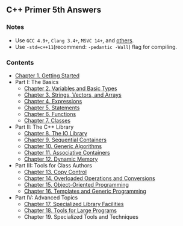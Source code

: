 ## C++ Primer 5th Answers

### Notes

* Use `GCC 4.9+`, `Clang 3.4+`, `MSVC 14+`, and [others](http://en.cppreference.com/w/cpp/compiler_support).
* Use `-std=c++11`\(recommend: `-pedantic -Wall`\) flag for compiling.

### Contents

* [Chapter 1. Getting Started](/ch01/README.md)
* Part I: The Basics
  * [Chapter 2. Variables and Basic Types](ch02/README.md)
  * [Chapter 3. Strings, Vectors, and Arrays](ch03/README.md)
  * [Chapter 4. Expressions](ch04/README.md)
  * [Chapter 5. Statements](ch05/README.md)
  * [Chapter 6. Functions](ch06/README.md)
  * [Chapter 7. Classes](ch07/README.md)
* Part II: The C++ Library
  * [Chapter 8. The IO Library](ch08/README.md)
  * [Chapter 9. Sequential Containers](ch09/README.md)
  * [Chapter 10. Generic Algorithms](ch10/README.md)
  * [Chapter 11. Associative Containers](ch11/README.md)
  * [Chapter 12. Dynamic Memory](ch12/README.md)
* Part III: Tools for Class Authors
  * [Chapter 13. Copy Control](ch13/README.md)
  * [Chapter 14. Overloaded Operations and Conversions](ch14/README.md)
  * [Chapter 15. Object-Oriented Programming](ch15)
  * [Chapter 16. Templates and Generic Programming](ch16)
* Part IV:  Advanced Topics
  * [Chapter 17. Specialized Library Facilities](ch17)
  * [Chapter 18. Tools for Large Programs](ch18)
  * Chapter 19. Specialized Tools and Techniques



